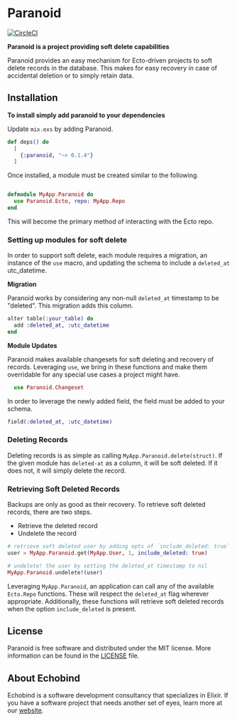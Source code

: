 # Paranoid

[![CircleCI](https://circleci.com/gh/echobind/paranoid.svg?style=svg)](https://circleci.com/gh/echobind/paranoid)

**Paranoid is a project providing soft delete capabilities**

Paranoid provides an easy mechanism for Ecto-driven projects to soft delete
records in the database. This makes for easy recovery in case of accidental
deletion or to simply retain data.

## Installation

**To install simply add paranoid to your dependencies**

Update `mix.exs` by adding Paranoid.

```elixir
def deps() do
  [
    {:paranoid, "~> 0.1.4"}
  ]
```

Once installed, a module must be created similar to the following.

```elixir

defmodule MyApp.Paranoid do
  use Paranoid.Ecto, repo: MyApp.Repo
end
```

This will become the primary method of interacting with the Ecto repo.

### Setting up modules for soft delete

In order to support soft delete, each module requires a migration, an instance
of the `use` macro, and updating the schema to include a `deleted_at`
utc_datetime.

**Migration**

Paranoid works by considering any non-null `deleted_at` timestamp to be
"deleted". This migration adds this column.

```elixir
alter table(:your_table) do
  add :deleted_at, :utc_datetime
end
```

**Module Updates**

Paranoid makes available changesets for soft deleting and recovery of records. Leveraging `use`, we bring in these functions and make them overridable for any special use cases a project might have.

```elixir
  use Paranoid.Changeset
```

In order to leverage the newly added field, the field must be added to your schema.

```elixir
field(:deleted_at, :utc_datetime)
```

### Deleting Records ###

Deleting records is as simple as calling `MyApp.Paranoid.delete(struct)`. If the
given module has `deleted-at` as a column, it will be soft deleted. If it does not, it will simply delete the record.


### Retrieving Soft Deleted Records

Backups are only as good as their recovery. To retrieve soft deleted records, there are two steps.

* Retrieve the deleted record
* Undelete the record

```elixir
# retrieve soft deleted user by adding opts of `include_deleted: true`
user = MyApp.Paranoid.get(MyApp.User, 1, include_deleted: true)

# undelete! the user by setting the deleted_at timestamp to nil
MyApp.Paranoid.undelete!(user)

```

Leveraging `MyApp.Paranoid`, an application can call any of the available
`Ecto.Repo` functions. These will respect the `deleted_at` flag wherever
appropriate. Additionally, these functions will retrieve soft deleted records
when the option `include_deleted` is present.

## License

Paranoid is free software and distributed under the MIT license. More information can be found in the [LICENSE](/LICENSE) file.

## About Echobind

Echobind is a software development consultancy that specializes in Elixir. If you have a software project that needs another set of eyes, learn more at our
[website][website].

[website]: https://echobind.com?utm_source=paranoid
